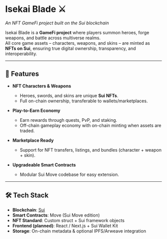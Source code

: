 # Isekai Blade ⚔️  
*An NFT GameFi project built on the Sui blockchain*  

Isekai Blade is a **GameFi project** where players summon heroes, forge weapons, and battle across multiverse realms.  
All core game assets – characters, weapons, and skins – are minted as **NFTs on Sui**, ensuring true digital ownership, transparency, and interoperability.  

---

## 🌌 Features  

- **NFT Characters & Weapons**  
  - Heroes, swords, and skins are unique **Sui NFTs**.  
  - Full on-chain ownership, transferable to wallets/marketplaces.  

- **Play-to-Earn Economy**  
  - Earn rewards through quests, PvP, and staking.  
  - Off-chain gameplay economy with on-chain minting when assets are traded.  

- **Marketplace Ready**  
  - Support for NFT transfers, listings, and bundles (character + weapon + skin).  

- **Upgradeable Smart Contracts**  
  - Modular Sui Move codebase for easy extension.  

---

## 🛠️ Tech Stack  

- **Blockchain**: [Sui](https://sui.io/)  
- **Smart Contracts**: Move (Sui Move edition)  
- **NFT Standard**: Custom struct + Sui framework objects  
- **Frontend (planned)**: React / Next.js + Sui Wallet Kit  
- **Storage**: On-chain metadata & optional IPFS/Arweave integration  
